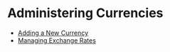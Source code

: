 # Administering Currencies

* [Adding a New Currency](./adding-a-new-currency/README.md)
* [Managing Exchange Rates](./managing-exchange-rates/README.md)

